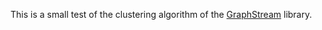 This is a small test of the clustering algorithm of the [GraphStream](http://graphstream-project.org/) library.
